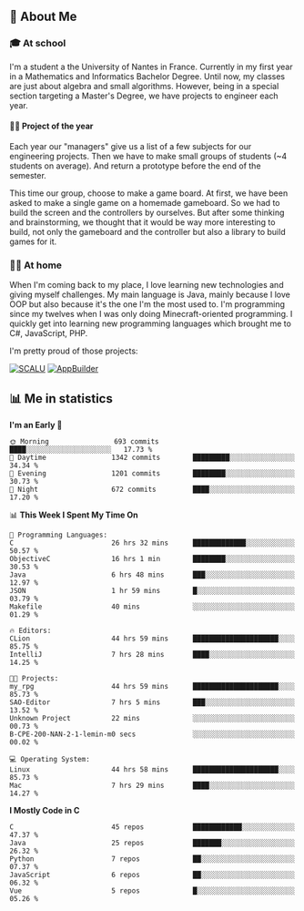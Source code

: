 ## 👀 About Me

### 🎓 At school

I'm a student a the University of Nantes in France. Currently in my first year in a Mathematics and Informatics Bachelor Degree. Until now, my classes are just about algebra and small algorithms. However, being in a special section targeting a Master's Degree, we have projects to engineer each year. 

#### 🔧🔬 Project of the year

Each year our "managers" give us a list of a few subjects for our engineering projects. Then we have to make small groups of students (~4 students on average). And return a prototype before the end of the semester.

This time our group, choose to make a game board. At first, we have been asked to make a single game on a homemade gameboard. So we had to build the screen and the controllers by ourselves. 
But after some thinking and brainstorming, we thought that it would be way more interesting to build, not only the gameboard and the controller but also a library to build games for it.

### 👨‍💻 At home

When I'm coming back to my place, I love learning new technologies and giving myself challenges. My main language is Java, mainly because I love OOP but also because it's the one I'm the most used to. I'm programming since my twelves when I was only doing Minecraft-oriented programming.  I quickly get into learning new programming languages which brought me to C#, JavaScript, PHP. 

I'm pretty proud of those projects:

[![SCALU](https://github-readme-stats.vercel.app/api/pin?username=renardfute&repo=SCALU)](https://github.com/renardfute/scalu)
[![AppBuilder](https://github-readme-stats.vercel.app/api/pin?username=pulsedev2&repo=AppBuilder)](https://github.com/pulsedev2/AppBuilder)

## 📊 Me in statistics
<!--START_SECTION:waka-->
**I'm an Early 🐤** 

```text
🌞 Morning                693 commits         ████░░░░░░░░░░░░░░░░░░░░░   17.73 % 
🌆 Daytime                1342 commits        █████████░░░░░░░░░░░░░░░░   34.34 % 
🌃 Evening                1201 commits        ████████░░░░░░░░░░░░░░░░░   30.73 % 
🌙 Night                  672 commits         ████░░░░░░░░░░░░░░░░░░░░░   17.20 % 
```


📊 **This Week I Spent My Time On** 

```text
💬 Programming Languages: 
C                        26 hrs 32 mins      █████████████░░░░░░░░░░░░   50.57 % 
ObjectiveC               16 hrs 1 min        ████████░░░░░░░░░░░░░░░░░   30.53 % 
Java                     6 hrs 48 mins       ███░░░░░░░░░░░░░░░░░░░░░░   12.97 % 
JSON                     1 hr 59 mins        █░░░░░░░░░░░░░░░░░░░░░░░░   03.79 % 
Makefile                 40 mins             ░░░░░░░░░░░░░░░░░░░░░░░░░   01.29 % 

🔥 Editors: 
CLion                    44 hrs 59 mins      █████████████████████░░░░   85.75 % 
IntelliJ                 7 hrs 28 mins       ████░░░░░░░░░░░░░░░░░░░░░   14.25 % 

🐱‍💻 Projects: 
my_rpg                   44 hrs 59 mins      █████████████████████░░░░   85.73 % 
SAO-Editor               7 hrs 5 mins        ███░░░░░░░░░░░░░░░░░░░░░░   13.52 % 
Unknown Project          22 mins             ░░░░░░░░░░░░░░░░░░░░░░░░░   00.73 % 
B-CPE-200-NAN-2-1-lemin-m0 secs              ░░░░░░░░░░░░░░░░░░░░░░░░░   00.02 % 

💻 Operating System: 
Linux                    44 hrs 58 mins      █████████████████████░░░░   85.73 % 
Mac                      7 hrs 29 mins       ████░░░░░░░░░░░░░░░░░░░░░   14.27 % 
```

**I Mostly Code in C** 

```text
C                        45 repos            ████████████░░░░░░░░░░░░░   47.37 % 
Java                     25 repos            ███████░░░░░░░░░░░░░░░░░░   26.32 % 
Python                   7 repos             ██░░░░░░░░░░░░░░░░░░░░░░░   07.37 % 
JavaScript               6 repos             ██░░░░░░░░░░░░░░░░░░░░░░░   06.32 % 
Vue                      5 repos             █░░░░░░░░░░░░░░░░░░░░░░░░   05.26 % 
```




<!--END_SECTION:waka-->
